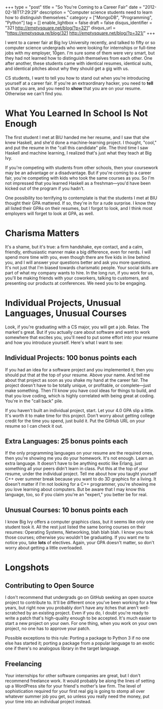 +++
type = "post"
title = "So You're Coming to a Career Fair"
date = "2012-02-18T17:29:29"
description = "Computer science students need to learn how to distinguish themselves."
category = ["MongoDB", "Programming", "Python"]
tag = []
enable_lightbox = false
draft = false
disqus_identifier = "321 http://emptysquare.net/blog/?p=321"
disqus_url = "https://emptysqua.re/blog/321 http://emptysquare.net/blog/?p=321/"
+++

<p>I went to a career fair at Big Ivy University recently, and talked to
fifty or so computer science undergrads who were looking for internships
or full-time jobs with my employer, 10gen. I'm sure some of them were
very smart, but they had not learned how to distinguish themselves from
each other. One after another, these students came with identical
resumes, identical suits, and identical pitches about why they should
get a gig with us.</p>
<p>CS students, I want to tell you how to stand out when you're introducing
yourself at a career fair. If you're an extraordinary hacker, you need
to <strong>tell</strong> us that you are, and you need to <strong>show</strong> that you are on
your resume. Otherwise we can't find you.</p>
<h1 id="what-you-learned-in-school-is-not-enough">What You Learned In School Is Not Enough</h1>
<p>The first student I met at BIU handed me her resume, and I saw that she
knew Haskell, and she'd done a machine-learning project. I thought,
"cool," and put the resume in the "call this candidate" pile. The third
time I saw Haskell and machine learning, I realized that's just what
they teach at Big Ivy.</p>
<p>If you're competing with students from other schools, then your
coursework may be an advantage or a disadvantage. But if you're coming
to a career fair, you're competing with kids who took the same courses
as you. So I'm not impressed that you learned Haskell as a
freshman&mdash;you'd have been kicked out of the program if you hadn't.</p>
<p>One possibility too terrifying to contemplate is that the students I met
at BIU thought their GPA mattered. If so, they're in for a rude
surprise. I know they all listed their GPAs on their resumes, but I
forgot to look, and I think most employers will forget to look at GPA,
as well.</p>
<h1 id="charisma-matters">Charisma Matters</h1>
<p>It's a shame, but it's true: a firm handshake, eye contact, and a calm,
friendly, enthusiastic manner make a big difference, even for nerds. I
will spend more time with you, even though there are five kids in line
behind you, and I will answer your questions better and ask you more
questions. It's not just that I'm biased towards charismatic people.
Your social skills are part of what my company wants to hire. In the
long run, if you work for us, you'll be making friends with your
coworkers, talking to customers, and presenting our products at
conferences. We need you to be engaging.</p>
<h1 id="individual-projects-unusual-languages-unusual-courses">Individual Projects, Unusual Languages, Unusual Courses</h1>
<p>Look, if you're graduating with a CS major, you will get a job. Relax.
The market's great. But if you actually care about software and want to
work somewhere that excites you, you'll need to put some effort into
your resume and how you introduce yourself. Here's what I want to see:</p>
<h2 id="individual-projects-100-bonus-points-each">Individual Projects: 100 bonus points each</h2>
<p>If you had an idea for a software project and you implemented it, then
you should put that at the top of your resume. Above your name. And tell
me about that project as soon as you shake my hand at the career fair.
The project doesn't have to be totally unique, or profitable, or
complete&mdash;just make something. Then I'll know you have cool ideas for
things to build, and that you love coding, which is highly correlated
with being great at coding. You're in the "call back" pile.</p>
<p>If you haven't built an individual project, start. Let your 4.0 GPA slip
a little. It's worth it to make time for this project. Don't worry about
getting college credit for the time you spend, just build it. Put the
GitHub URL on your resume so I can check it out.</p>
<h2 id="extra-languages-25-bonus-points-each">Extra Languages: 25 bonus points each</h2>
<p>If the only programming languages on your resume are the required ones,
then you're showing me you do your homework. It's not enough. Learn an
extra language. It doesn't have to be anything exotic like Erlang, just
something all your peers didn't learn in class. Put this at the top of
your resume, under the individual project. Tell me about how you taught
yourself C++ over summer break because you want to do 3D graphics for a
living. It doesn't matter if I'm not looking for a C++ programmer,
you're showing me you love learning about computers. But be aware that I
may know this language, too, so if you claim you're an "expert," you
better be for real.</p>
<h2 id="unusual-courses-10-bonus-points-each">Unusual Courses: 10 bonus points each</h2>
<p>I know Big Ivy offers a computer graphics class, but it seems like only
one student took it. All the rest just listed the same boring courses on
their resumes: Operating Systems, Networking, blah blah blah. I know you
took those courses; otherwise you wouldn't be graduating. If you want me
to notice you, take <strong>lots</strong> of electives. Again, your GPA doesn't
matter, so don't worry about getting a little overloaded.</p>
<h1 id="longshots">Longshots</h1>
<h2 id="contributing-to-open-source">Contributing to Open Source</h2>
<p>I don't recommend that undergrads go on GitHub seeking an open source
project to contribute to. It'll be different once you've been working
for a few years, but right now you probably don't have any itches that
aren't well-scratched by an existing project. Even if you do, I doubt
you're ready to write a patch that's high-quality enough to be accepted.
It's much easier to start a new project on your own. For one thing, when
you work on your own project, no one has to approve your patch.</p>
<p>Possible exceptions to this rule: Porting a package to Python 3 if no
one else has started it; porting a package from a popular language to an
exotic one if there's no analogous library in the target language.</p>
<h2 id="freelancing">Freelancing</h2>
<p>Your internships for other software companies are great, but I don't
recommend freelance work. It would probably be along the lines of
setting up a WordPress site for your friend's mother's law firm. The
level of sophistication required for your first real gig is going to
stomp all over whatever summer job you get, so unless you really need
the money, put your time into an individual project instead.</p>

